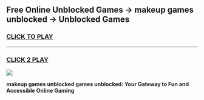 
## Free Online Unblocked Games → makeup games unblocked → Unblocked Games
<h3>
<a href="https://premium.freeplayer.one?title=makeup_games_unblocked&ref=21F">CLICK TO PLAY</a></h3>
<hr>

<h3>
<a href="https://premium.freeplayer.one?title=makeup_games_unblocked&ref=21F">CLICK 2 PLAY</a>
  
</h3>

<a href="https://premium.freeplayer.one?title=makeup_games_unblocked&ref=21F/"><img src="https://clearcache.store/games.png"></a>


**makeup games unblocked games unblocked: Your Gateway to Fun and Accessible Online Gaming**
